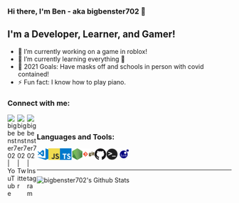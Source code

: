 ### Hi there, I'm Ben - aka bigbenster702 👋

## I'm a Developer, Learner, and Gamer!
- 🔭 I’m currently working on a game in roblox!
- 🌱 I’m currently learning everything 🤣
- 🥅 2021 Goals: Have masks off and schools in person with covid contained!
- ⚡ Fun fact: I know how to play piano.

### Connect with me:

[<img align="left" alt="bigbenster702 | YouTube" width="22px" src="https://cdn.jsdelivr.net/npm/simple-icons@v3/icons/youtube.svg" />][youtube]
[<img align="left" alt="bigbenster702 | Twitter" width="22px" src="https://cdn.jsdelivr.net/npm/simple-icons@v3/icons/twitter.svg" />][twitter]
[<img align="left" alt="bigbenster702 | Instagram" width="22px" src="https://cdn.jsdelivr.net/npm/simple-icons@v3/icons/instagram.svg" />][instagram]

<br />

### Languages and Tools:

[<img align="left" alt="Visual Studio Code" width="26px" src="https://raw.githubusercontent.com/github/explore/80688e429a7d4ef2fca1e82350fe8e3517d3494d/topics/visual-studio-code/visual-studio-code.png" />][vsc]
[<img align="left" alt="JavaScript" width="26px" src="https://raw.githubusercontent.com/github/explore/80688e429a7d4ef2fca1e82350fe8e3517d3494d/topics/javascript/javascript.png" />][javasc]
[<img align="left" alt="TypeScript" width="26px" src="https://raw.githubusercontent.com/github/explore/80688e429a7d4ef2fca1e82350fe8e3517d3494d/topics/typescript/typescript.png" />][typescript]
[<img align="left" alt="Node.js" width="26px" src="https://raw.githubusercontent.com/github/explore/80688e429a7d4ef2fca1e82350fe8e3517d3494d/topics/nodejs/nodejs.png" />][node.js]
[<img align="left" alt="Git" width="26px" src="https://raw.githubusercontent.com/github/explore/80688e429a7d4ef2fca1e82350fe8e3517d3494d/topics/git/git.png" />][git]
[<img align="left" alt="GitHub" width="26px" src="https://raw.githubusercontent.com/github/explore/78df643247d429f6cc873026c0622819ad797942/topics/github/github.png" />][github]
[<img align="left" alt="Batch" width="26px" src="https://raw.githubusercontent.com/github/explore/80688e429a7d4ef2fca1e82350fe8e3517d3494d/topics/terminal/terminal.png" />][batch]
[<img align="left" alt="Lua" width="26px" src="https://raw.githubusercontent.com/github/explore/80688e429a7d4ef2fca1e82350fe8e3517d3494d/topics/lua/lua.png" />][lua]

<br />
<br />

---

<img align="left" alt="bigbenster702's Github Stats" src="https://github-readme-stats.vercel.app/api?username=bigbenster702&show_icons=true&hide_border=true" />

[twitter]: https://twitter.com/bigbenster702
[youtube]: https://www.youtube.com/channel/UCm_EJICWLbr1MAYPd-vngNg
[instagram]: https://www.instagram.com/bigbenster702
[vsc]: https://code.visualstudio.com
[javasc]: https://www.javascript.com
[node.js]: https://nodejs.org
[git]: https://git-scm.com
[github]: https://github.com
[batch]: https://www.tutorialspoint.com/batch_script/index.htm
[lua]: http://www.lua.org
[typescript]: https://www.typescriptlang.org/
